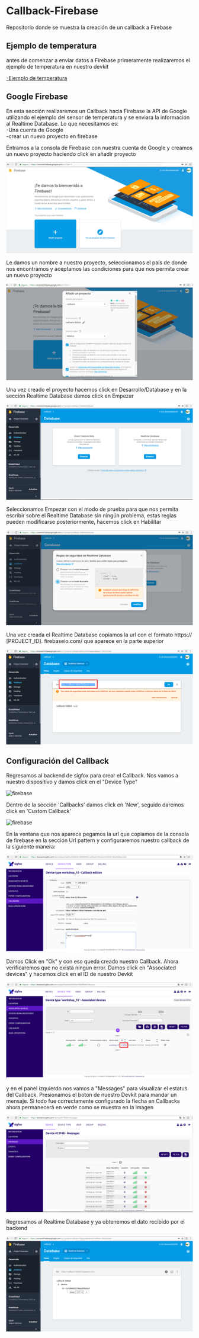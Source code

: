 # Callback-Firebase
Repositorio donde se muestra la creación de un callback a Firebase

Ejemplo de temperatura
------
antes de comenzar a enviar datos a Firebase primeramente realizaremos el ejemplo de temperatura en nuestro devkit

[-Ejemplo de temperatura](https://github.com/NXTIoT/NXTIoT_DEVKIT#sensor-de-temperatura)

Google Firebase
--------------
En esta sección realizaremos un Callback hacia Firebase la API de Google utilizando el ejemplo del sensor de temperatura y se enviara la información al Realtime Database. Lo que necesitamos es:
<br />-Una cuenta de Google
<br />-crear un nuevo proyecto en firebase

Entramos a la consola de Firebase con nuestra cuenta de Google y creamos un nuevo proyecto haciendo click en añadir proyecto

![firebase](https://github.com/NXTIoT/Callback-Firebase/blob/master/imagen/consola%20firebase.png)

Le damos un nombre a nuestro proyecto, seleccionamos el país de donde nos encontramos y aceptamos las condiciones para que nos permita crear un nuevo proyecto

![firebase](https://raw.githubusercontent.com/NXTIoT/Callback-Firebase/master/imagen/f2.png)

Una vez creado el proyecto hacemos click en Desarrollo/Database y en la sección Realtime Database damos click en Empezar

![firebase](https://raw.githubusercontent.com/NXTIoT/Callback-Firebase/master/imagen/f3.png)

Seleccionamos Empezar con el modo de prueba para que nos permita escribir sobre el Realtime Database sin ningún problema, estas reglas pueden modificarse posteriormente, hacemos click en Habilitar


![firebase](https://raw.githubusercontent.com/NXTIoT/Callback-Firebase/master/imagen/f4.png)

Una vez creada el Realtime Database copiamos la url con el formato https:// [PROJECT_ID]. firebaseio.com/ que aparece en la parte superior

![firebase](https://raw.githubusercontent.com/NXTIoT/Callback-Firebase/master/imagen/f5.png)

Configuración del Callback
----------
Regresamos al backend de sigfox para crear el Callback. Nos vamos a nuestro dispositivo y damos click en el "Device Type"

![firebase](https://raw.githubusercontent.com/NXTIoT/NXTIoT_DEVKIT/master/images/azure8.png)

Dentro de la sección 'Callbacks' damos click en 'New', seguido daremos click en 'Custom Callback'

![firebase](https://raw.githubusercontent.com/Iotnet/IoTnet_DEVKIT/master/images/callback.png)

En la ventana que nos aparece pegamos la url que copiamos de la consola de firebase en la sección Url pattern y configuraremos nuestro callback de la siguiente manera:

![firebase](https://raw.githubusercontent.com/NXTIoT/Callback-Firebase/master/imagen/f6.png)

Damos Click en "Ok" y con eso queda creado nuestro Callback. Ahora verificaremos que no exista ningun error. Damos click en "Associated devices" y hacemos click en el ID de nuestro Devkit

![firebase](https://raw.githubusercontent.com/NXTIoT/Callback-Firebase/master/imagen/f7.png)

y en el panel izquierdo nos vamos a "Messages" para visualizar el estatus del Callback. Presionamos el boton de nuestro Devkit para mandar un mensaje. Si todo fue correctamente configurado la flecha en Callbacks ahora permanecerá en verde como se muestra en la imagen

![firebase](https://raw.githubusercontent.com/NXTIoT/Callback-Firebase/master/imagen/f8.png)

Regresamos al Realtime Database y ya obtenemos el dato recibido por el backend

![firebase](https://raw.githubusercontent.com/NXTIoT/Callback-Firebase/master/imagen/f9.png)


